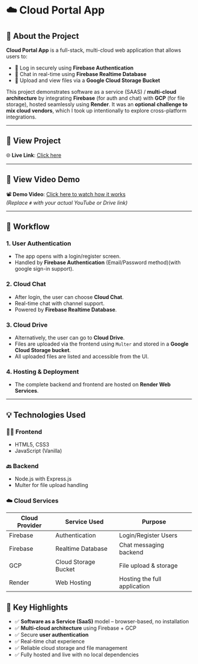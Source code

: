 # ☁️ Cloud Portal App

## 📌 About the Project

**Cloud Portal App** is a full-stack, multi-cloud web application that allows users to:
- 🔐 Log in securely using **Firebase Authentication**
- 💬 Chat in real-time using **Firebase Realtime Database**
- 📁 Upload and view files via a **Google Cloud Storage Bucket**

This project demonstrates software as a service (SAAS) / **multi-cloud architecture** by integrating **Firebase** (for auth and chat) with **GCP** (for file storage), hosted seamlessly using **Render**. It was an **optional challenge to mix cloud vendors**, which I took up intentionally to explore cross-platform integrations.

---

## 🔗 View Project

🌐 **Live Link**: [Click here](https://cloudportal-q1ot.onrender.com)

---

## 🎥 View Video Demo

📽️ **Demo Video**: [Click here to watch how it works](https://drive.google.com/file/d/1URrx32JACQyLeyq9YkIsOtdQ-RgemPzM/view?usp=sharing)  
*(Replace `#` with your actual YouTube or Drive link)*

---

## 🔄 Workflow

### 1. **User Authentication**
- The app opens with a login/register screen.
- Handled by **Firebase Authentication** (Email/Password method)(with google sign-in support).

### 2. **Cloud Chat**
- After login, the user can choose **Cloud Chat**.
- Real-time chat with channel support.
- Powered by **Firebase Realtime Database**.

### 3. **Cloud Drive**
- Alternatively, the user can go to **Cloud Drive**.
- Files are uploaded via the frontend using `Multer` and stored in a **Google Cloud Storage bucket**.
- All uploaded files are listed and accessible from the UI.

### 4. **Hosting & Deployment**
- The complete backend and frontend are hosted on **Render Web Services**.

---

## 💡 Technologies Used

### 🧑‍💻 Frontend
- HTML5, CSS3
- JavaScript (Vanilla)

### 🔙 Backend
- Node.js with Express.js
- Multer for file upload handling

### ☁️ Cloud Services

| Cloud Provider | Service Used                | Purpose                            |
|----------------|-----------------------------|------------------------------------|
| Firebase        | Authentication              | Login/Register Users               |
| Firebase        | Realtime Database           | Chat messaging backend             |
| GCP             | Cloud Storage Bucket        | File upload & storage              |
| Render          | Web Hosting                 | Hosting the full application       |

## 🎯 Key Highlights

- ✅ **Software as a Service (SaaS)** model – browser-based, no installation
- ✅ **Multi-cloud architecture** using Firebase + GCP
- ✅ Secure **user authentication**
- ✅ Real-time chat experience
- ✅ Reliable cloud storage and file management
- ✅ Fully hosted and live with no local dependencies


